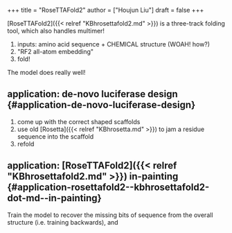 +++
title = "RoseTTAFold2"
author = ["Houjun Liu"]
draft = false
+++

[RoseTTAFold2]({{< relref "KBhrosettafold2.md" >}}) is a three-track folding tool, which also handles multimer!

1.  inputs: amino acid sequence + CHEMICAL structure (WOAH! how?)
2.  "RF2 all-atom embedding"
3.  fold!

The model does really well!


## application: de-novo luciferase design {#application-de-novo-luciferase-design}

1.  come up with the correct shaped scaffolds
2.  use old [Rosetta]({{< relref "KBhrosetta.md" >}}) to jam a residue sequence into the scaffold
3.  refold


## application: [RoseTTAFold2]({{< relref "KBhrosettafold2.md" >}}) in-painting {#application-rosettafold2--kbhrosettafold2-dot-md--in-painting}

Train the model to recover the missing bits of sequence from the overall structure (i.e. training backwards), and